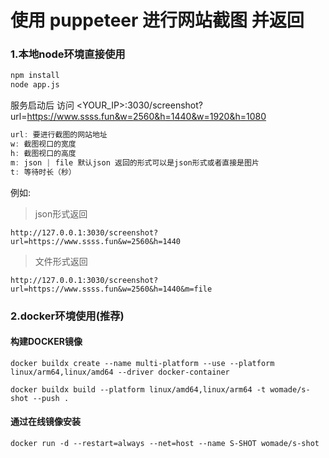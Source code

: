 # 使用 puppeteer 进行网站截图 并返回

### 1.本地node环境直接使用

```bash
npm install
node app.js
```

服务启动后 访问 <YOUR_IP>:3030/screenshot?url=https://www.ssss.fun&w=2560&h=1440&w=1920&h=1080

```javascript
url: 要进行截图的网站地址
w: 截图视口的宽度
h: 截图视口的高度
m: json | file 默认json 返回的形式可以是json形式或者直接是图片
t: 等待时长（秒）
```

例如:

>json形式返回

`http://127.0.0.1:3030/screenshot?url=https://www.ssss.fun&w=2560&h=1440`

>文件形式返回

`http://127.0.0.1:3030/screenshot?url=https://www.ssss.fun&w=2560&h=1440&m=file`


### 2.docker环境使用(推荐)

#### 构建DOCKER镜像

```
docker buildx create --name multi-platform --use --platform linux/arm64,linux/amd64 --driver docker-container

docker buildx build --platform linux/amd64,linux/arm64 -t womade/s-shot --push .
```

#### 通过在线镜像安装

```
docker run -d --restart=always --net=host --name S-SHOT womade/s-shot
```


